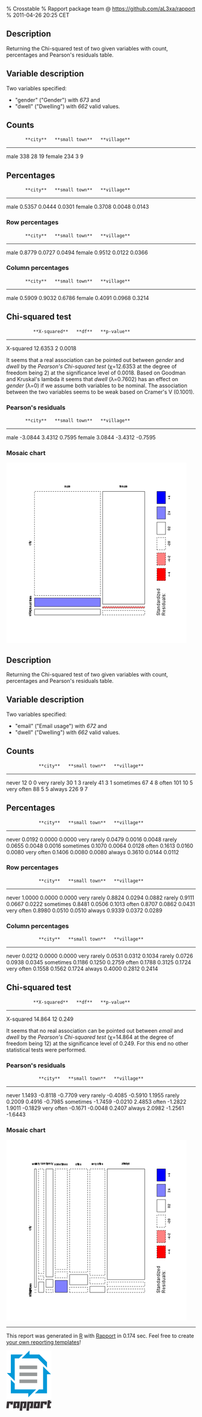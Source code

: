 % Crosstable
% Rapport package team @ https://github.com/aL3xa/rapport
% 2011-04-26 20:25 CET

Description
-----------

Returning the Chi-squared test of two given variables with count,
percentages and Pearson's residuals table.

Variable description
--------------------

Two variables specified:

-   "gender" ("Gender") with *673* and
-   "dwell" ("Dwelling") with *662* valid values.

Counts
------

<!-- endlist -->

           **city**   **small town**   **village**
  -------- ---------- ---------------- -------------
  male     338        28               19
  female   234        3                9

Percentages
-----------

<!-- endlist -->

           **city**   **small town**   **village**
  -------- ---------- ---------------- -------------
  male     0.5357     0.0444           0.0301
  female   0.3708     0.0048           0.0143

### Row percentages

<!-- endlist -->

           **city**   **small town**   **village**
  -------- ---------- ---------------- -------------
  male     0.8779     0.0727           0.0494
  female   0.9512     0.0122           0.0366

### Column percentages

<!-- endlist -->

           **city**   **small town**   **village**
  -------- ---------- ---------------- -------------
  male     0.5909     0.9032           0.6786
  female   0.4091     0.0968           0.3214

Chi-squared test
----------------

              **X-squared**   **df**   **p-value**
  ----------- --------------- -------- -------------
  X-squared   12.6353         2        0.0018

It seems that a real association can be pointed out between *gender* and
*dwell* by the *Pearson's Chi-squared test* (χ=12.6353 at the degree of
freedom being 2) at the significance level of 0.0018. Based on Goodman
and Kruskal's lambda it seems that *dwell* (λ=0.7602) has an effect on
*gender* (λ=0) if we assume both variables to be nominal. The
association between the two variables seems to be weak based on Cramer's
V (0.1001).

### Pearson's residuals

<!-- endlist -->

           **city**   **small town**   **village**
  -------- ---------- ---------------- -------------
  male     -3.0844    3.4312           0.7595
  female   3.0844     -3.4312          -0.7595

### Mosaic chart

![image](089332282780d32b96117afe8dba0470.png)

Description
-----------

Returning the Chi-squared test of two given variables with count,
percentages and Pearson's residuals table.

Variable description
--------------------

Two variables specified:

-   "email" ("Email usage") with *672* and
-   "dwell" ("Dwelling") with *662* valid values.

Counts
------

<!-- endlist -->

                **city**   **small town**   **village**
  ------------- ---------- ---------------- -------------
  never         12         0                0
  very rarely   30         1                3
  rarely        41         3                1
  sometimes     67         4                8
  often         101        10               5
  very often    88         5                5
  always        226        9                7

Percentages
-----------

<!-- endlist -->

                **city**   **small town**   **village**
  ------------- ---------- ---------------- -------------
  never         0.0192     0.0000           0.0000
  very rarely   0.0479     0.0016           0.0048
  rarely        0.0655     0.0048           0.0016
  sometimes     0.1070     0.0064           0.0128
  often         0.1613     0.0160           0.0080
  very often    0.1406     0.0080           0.0080
  always        0.3610     0.0144           0.0112

### Row percentages

<!-- endlist -->

                **city**   **small town**   **village**
  ------------- ---------- ---------------- -------------
  never         1.0000     0.0000           0.0000
  very rarely   0.8824     0.0294           0.0882
  rarely        0.9111     0.0667           0.0222
  sometimes     0.8481     0.0506           0.1013
  often         0.8707     0.0862           0.0431
  very often    0.8980     0.0510           0.0510
  always        0.9339     0.0372           0.0289

### Column percentages

<!-- endlist -->

                **city**   **small town**   **village**
  ------------- ---------- ---------------- -------------
  never         0.0212     0.0000           0.0000
  very rarely   0.0531     0.0312           0.1034
  rarely        0.0726     0.0938           0.0345
  sometimes     0.1186     0.1250           0.2759
  often         0.1788     0.3125           0.1724
  very often    0.1558     0.1562           0.1724
  always        0.4000     0.2812           0.2414

Chi-squared test
----------------

              **X-squared**   **df**   **p-value**
  ----------- --------------- -------- -------------
  X-squared   14.864          12       0.249

It seems that no real association can be pointed out between *email* and
*dwell* by the *Pearson's Chi-squared test* (χ=14.864 at the degree of
freedom being 12) at the significance level of 0.249. For this end no
other statistical tests were performed.

### Pearson's residuals

<!-- endlist -->

                **city**   **small town**   **village**
  ------------- ---------- ---------------- -------------
  never         1.1493     -0.8118          -0.7709
  very rarely   -0.4085    -0.5910          1.1955
  rarely        0.2009     0.4916           -0.7985
  sometimes     -1.7459    -0.0210          2.4853
  often         -1.2822    1.9011           -0.1829
  very often    -0.1671    -0.0048          0.2407
  always        2.0982     -1.2561          -1.6443

### Mosaic chart

![image](b945f6de1aad4225593b3e9c0eb6d7dc.png)

* * * * *

This report was generated in [R](http://www.r-project.org/) with
[Rapport](http://al3xa.github.com/rapport/) in 0.174 sec. Feel free to
create [your own reporting
templates](http://al3xa.github.com/rapport/#custom)!

![image](images/rapport.png)
